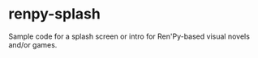 # renpy-splash
Sample code for a splash screen or intro for Ren'Py-based visual novels and/or games.
